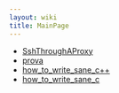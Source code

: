 ```yaml
---
layout: wiki
title: MainPage
---
```


- [SshThroughAProxy](SshThroughAProxy)
- [prova](prova)
- [how_to_write_sane_c++](how_to_write_sane_c++)
- [how_to_write_sane_c](how_to_write_sane_c)
